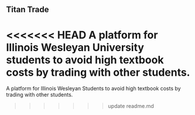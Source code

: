 ## Titan Trade

<<<<<<< HEAD
A platform for Illinois Wesleyan University students to avoid high textbook costs by trading with other students. 
=======
A platform for Illinois Wesleyan Students to avoid high textbook costs by trading with other students.

>>>>>>> update readme.md
